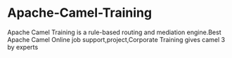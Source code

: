 # Apache-Camel-Training
Apache Camel Training is a rule-based routing and mediation engine.Best Apache Camel Online job support,project,Corporate Training gives camel 3 by experts
